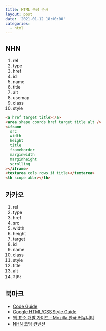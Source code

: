 ```yaml
---
title: HTML 속성 순서
layout: post
date: '2021-01-12 18:00:00'
categories:
  - html
---
```


## NHN

1. rel
1. type
1. href
1. id
1. name
1. title
1. alt
1. usemap
1. class
1. style

```html
<a href target title></a>
<area shape coords href target title alt />
<iframe
  src
  width
  height
  title
  frameborder
  marginwidth
  marginheight
  scrolling
></iframe>
<textarea cols rows id title></textarea>
<th scope abbr></th>
```

## 카카오

1. rel
1. type
1. href
1. src
1. width
1. height
1. target
1. id
1. name
1. class
1. style
1. title
1. alt
1. 기타

## 북마크

- [Code Guide](https://codeguide.co/)
- [Google HTML/CSS Style Guide](https://google.github.io/styleguide/htmlcssguide.html)
- [웹 표준 개발 가이드 - Mozilla 한국 커뮤니티](http://www.mozilla.or.kr/docs/web-developer/standard/)
- [NHN 코딩 컨벤션](https://nuli.navercorp.com/data/convention/NHN_Coding_Conventions_for_Markup_Languages.pdf)
